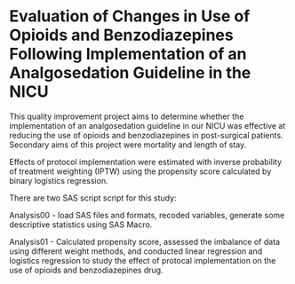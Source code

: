 # Evaluation of Changes in Use of Opioids and Benzodiazepines Following Implementation of an Analgosedation Guideline in the NICU  

This quality improvement project aims to determine whether the implementation of an analgosedation guideline in our NICU was effective at reducing the use of opioids and benzodiazepines in post-surgical patients. Secondary aims of this project were mortality and length of stay.

Effects of protocol implementation were estimated with inverse probability of treatment weighting (IPTW) using the propensity score calculated by binary logistics regression.

There are two SAS script  script for this study:

Analysis00 - load SAS files and formats, recoded variables, generate some descriptive statistics using SAS Macro.  

Analysis01 - Calculated propensity score, assessed the imbalance of data using different weight methods, and conducted linear regression and logistics regression to study the effect of protocal implementation on the use of opioids and benzodiazepines drug.
